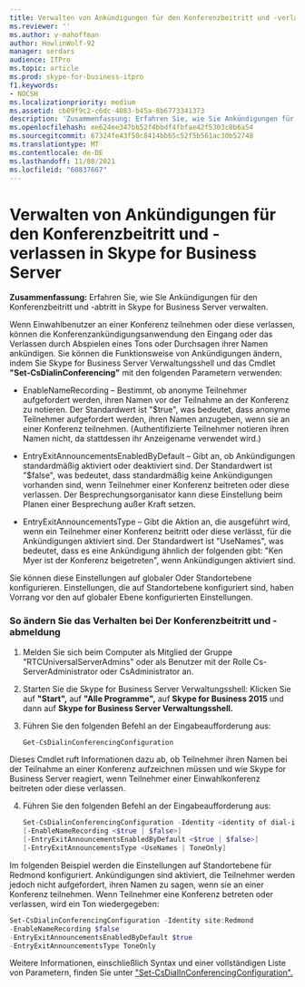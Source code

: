 ```yaml
---
title: Verwalten von Ankündigungen für den Konferenzbeitritt und -verlassen in Skype for Business Server
ms.reviewer: ''
ms.author: v-mahoffman
author: HowlinWolf-92
manager: serdars
audience: ITPro
ms.topic: article
ms.prod: skype-for-business-itpro
f1.keywords:
- NOCSH
ms.localizationpriority: medium
ms.assetid: cb09f9c2-c6dc-4083-b45a-8b6773341373
description: 'Zusammenfassung: Erfahren Sie, wie Sie Ankündigungen für den Konferenzbeitritt und -verlassen in Skype for Business Server verwalten.'
ms.openlocfilehash: ee624ee347bb52f4bbdf4fbfae42f5303c8b6a54
ms.sourcegitcommit: 67324fe43f50c8414bb65c52f5b561ac30b52748
ms.translationtype: MT
ms.contentlocale: de-DE
ms.lasthandoff: 11/08/2021
ms.locfileid: "60837667"
---
```

# <a name="manage-conference-join-and-leave-announcements-in-skype-for-business-server"></a>Verwalten von Ankündigungen für den Konferenzbeitritt und -verlassen in Skype for Business Server
 
**Zusammenfassung:** Erfahren Sie, wie Sie Ankündigungen für den Konferenzbeitritt und -abtritt in Skype for Business Server verwalten.
  
Wenn Einwahlbenutzer an einer Konferenz teilnehmen oder diese verlassen, können die Konferenzankündigungsanwendung den Eingang oder das Verlassen durch Abspielen eines Tons oder Durchsagen ihrer Namen ankündigen. Sie können die Funktionsweise von Ankündigungen ändern, indem Sie Skype for Business Server Verwaltungsshell und das Cmdlet **"Set-CsDialinConferencing"** mit den folgenden Parametern verwenden:
  
- EnableNameRecording – Bestimmt, ob anonyme Teilnehmer aufgefordert werden, ihren Namen vor der Teilnahme an der Konferenz zu notieren. Der Standardwert ist "$true", was bedeutet, dass anonyme Teilnehmer aufgefordert werden, ihren Namen anzugeben, wenn sie an einer Konferenz teilnehmen. (Authentifizierte Teilnehmer notieren ihren Namen nicht, da stattdessen ihr Anzeigename verwendet wird.)
    
- EntryExitAnnouncementsEnabledByDefault – Gibt an, ob Ankündigungen standardmäßig aktiviert oder deaktiviert sind. Der Standardwert ist "$false", was bedeutet, dass standardmäßig keine Ankündigungen vorhanden sind, wenn Teilnehmer einer Konferenz beitreten oder diese verlassen. Der Besprechungsorganisator kann diese Einstellung beim Planen einer Besprechung außer Kraft setzen.
    
- EntryExitAnnouncementsType – Gibt die Aktion an, die ausgeführt wird, wenn ein Teilnehmer einer Konferenz beitritt oder diese verlässt, für die Ankündigungen aktiviert sind. Der Standardwert ist "UseNames", was bedeutet, dass es eine Ankündigung ähnlich der folgenden gibt: "Ken Myer ist der Konferenz beigetreten", wenn Ankündigungen aktiviert sind.
    
Sie können diese Einstellungen auf globaler Oder Standortebene konfigurieren. Einstellungen, die auf Standortebene konfiguriert sind, haben Vorrang vor den auf globaler Ebene konfigurierten Einstellungen.
   

### <a name="to-modify-the-conference-join-and-leave-announcement-behavior"></a>So ändern Sie das Verhalten bei Der Konferenzbeitritt und -abmeldung

1. Melden Sie sich beim Computer als Mitglied der Gruppe "RTCUniversalServerAdmins" oder als Benutzer mit der Rolle Cs-ServerAdministrator oder CsAdministrator an.
    
2. Starten Sie die Skype for Business Server Verwaltungsshell: Klicken Sie auf **"Start",** auf **"Alle Programme",** auf **Skype for Business 2015** und dann auf **Skype for Business Server Verwaltungsshell.**
    
3. Führen Sie den folgenden Befehl an der Eingabeaufforderung aus:
    
   ```PowerShell
   Get-CsDialinConferencingConfiguration
   ```

Dieses Cmdlet ruft Informationen dazu ab, ob Teilnehmer ihren Namen bei der Teilnahme an einer Konferenz aufzeichnen müssen und wie Skype for Business Server reagiert, wenn Teilnehmer einer Einwahlkonferenz beitreten oder diese verlassen.
    
4. Führen Sie den folgenden Befehl an der Eingabeaufforderung aus:
    
   ```PowerShell
   Set-CsDialinConferencingConfiguration -Identity <identity of dial-in conferencing settings to be modified>
   [-EnableNameRecording <$true | $false>]
   [-EntryExitAnnouncementsEnabledByDefault <$true | $false>]
   [-EntryExitAnnouncementsType <UseNames | ToneOnly]
   ```

Im folgenden Beispiel werden die Einstellungen auf Standortebene für Redmond konfiguriert. Ankündigungen sind aktiviert, die Teilnehmer werden jedoch nicht aufgefordert, ihren Namen zu sagen, wenn sie an einer Konferenz teilnehmen. Wenn Teilnehmer eine Konferenz betreten oder verlassen, wird ein Ton wiedergegeben:
  
```PowerShell
Set-CsDialinConferencingConfiguration -Identity site:Redmond
-EnableNameRecording $false
-EntryExitAnnouncementsEnabledByDefault $true
-EntryExitAnnouncementsType ToneOnly
```

Weitere Informationen, einschließlich Syntax und einer vollständigen Liste von Parametern, finden Sie unter ["Set-CsDialInConferencingConfiguration".](/powershell/module/skype/set-csdialinconferencingconfiguration?view=skype-ps)
